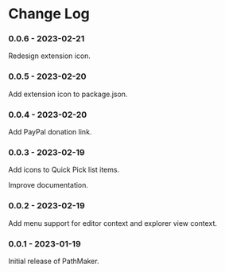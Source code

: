 # Change Log

### 0.0.6 - 2023-02-21

Redesign extension icon.

### 0.0.5 - 2023-02-20

Add extension icon to package.json.

### 0.0.4 - 2023-02-20

Add PayPal donation link.

### 0.0.3 - 2023-02-19

Add icons to Quick Pick list items.

Improve documentation.

### 0.0.2 - 2023-02-19

Add menu support for editor context and explorer view context.

### 0.0.1 - 2023-01-19

Initial release of PathMaker.
